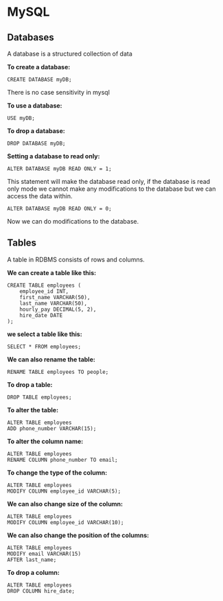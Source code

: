 # MySQL

## Databases

A database is a structured collection of data

**To create a database:**

```
CREATE DATABASE myDB;
```

There is no case sensitivity in mysql

**To use a database:**

```
USE myDB;
```

**To drop a database:**

```
DROP DATABASE myDB;
```

**Setting a database to read only:**

```
ALTER DATABASE myDB READ ONLY = 1;
```

This statement will make the database read only, if the database is read only mode we cannot make any modifications to the database but we can access the data within.

```
ALTER DATABASE myDB READ ONLY = 0;
```

Now we can do modifications to the database.

## Tables

A table in RDBMS consists of rows and columns.

**We can create a table like this:**

```
CREATE TABLE employees (
	employee_id INT,
    first_name VARCHAR(50),
    last_name VARCHAR(50),
    hourly_pay DECIMAL(5, 2),
    hire_date DATE
);
```

**we select a table like this:**

```
SELECT * FROM employees;
```

**We can also rename the table:**

```
RENAME TABLE employees TO people;
```

**To drop a table:**

```
DROP TABLE employees;
```

**To alter the table:**

```
ALTER TABLE employees
ADD phone_number VARCHAR(15);
```

**To alter the column name:**

```
ALTER TABLE employees
RENAME COLUMN phone_number TO email;
```

**To change the type of the column:**

```
ALTER TABLE employees
MODIFY COLUMN employee_id VARCHAR(5);
```

**We can also change size of the column:**

```
ALTER TABLE employees
MODIFY COLUMN employee_id VARCHAR(10);

```

**We can also change the position of the columns:**

```
ALTER TABLE employees
MODIFY email VARCHAR(15)
AFTER last_name;
```

**To drop a column:**

```
ALTER TABLE employees
DROP COLUMN hire_date;
```
